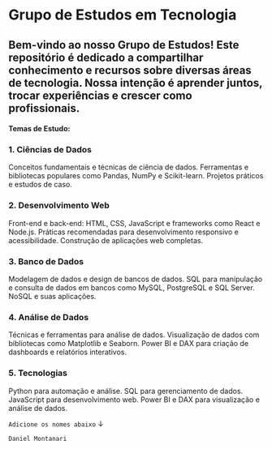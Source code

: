 # Grupo de Estudos em Tecnologia
## Bem-vindo ao nosso Grupo de Estudos! Este repositório é dedicado a compartilhar conhecimento e recursos sobre diversas áreas de tecnologia. Nossa intenção é aprender juntos, trocar experiências e crescer como profissionais.

#### Temas de Estudo:

### 1. Ciências de Dados
Conceitos fundamentais e técnicas de ciência de dados.
Ferramentas e bibliotecas populares como Pandas, NumPy e Scikit-learn.
Projetos práticos e estudos de caso.
### 2. Desenvolvimento Web
Front-end e back-end: HTML, CSS, JavaScript e frameworks como React e Node.js.
Práticas recomendadas para desenvolvimento responsivo e acessibilidade.
Construção de aplicações web completas.
### 3. Banco de Dados
Modelagem de dados e design de bancos de dados.
SQL para manipulação e consulta de dados em bancos como MySQL, PostgreSQL e SQL Server.
NoSQL e suas aplicações.
### 4. Análise de Dados
Técnicas e ferramentas para análise de dados.
Visualização de dados com bibliotecas como Matplotlib e Seaborn.
Power BI e DAX para criação de dashboards e relatórios interativos.
### 5. Tecnologias
Python para automação e análise.
SQL para gerenciamento de dados.
JavaScript para desenvolvimento web.
Power BI e DAX para visualização e análise de dados.

`Adicione os nomes abaixo` ↓

`Daniel Montanari`
